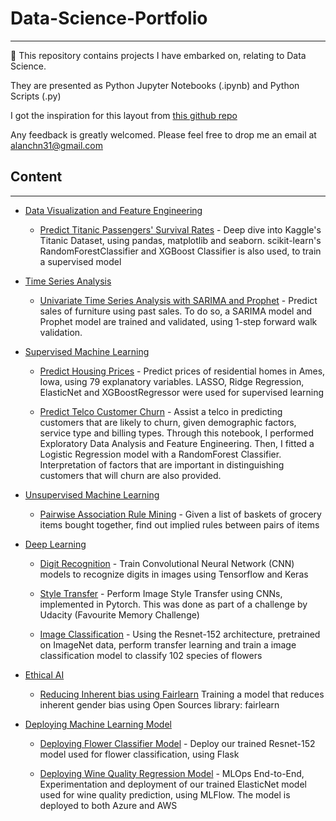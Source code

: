 # Data-Science-Portfolio
---
:rocket: This repository contains projects I have embarked on, relating to Data Science. 
  
They are presented as Python Jupyter Notebooks (.ipynb) and Python Scripts (.py)

I got the inspiration for this layout from [this github repo](https://github.com/sajal2692/data-science-portfolio)

Any feedback is greatly welcomed. Please feel free to drop me an email at alanchn31@gmail.com

## Content
---

* <ins>Data Visualization and Feature Engineering</ins>
    * [Predict Titanic Passengers' Survival Rates](kaggle_titanic) - Deep dive into Kaggle's Titanic   Dataset, using pandas, matplotlib and seaborn. scikit-learn's RandomForestClassifier and XGBoost Classifier is also used, to train a supervised model

* <ins>Time Series Analysis</ins>
    * [Univariate Time Series Analysis with SARIMA and Prophet](superstore_timeseries) - Predict sales of furniture using past sales. To do so, a SARIMA model and Prophet model are trained and validated, using 1-step forward walk validation.

* <ins>Supervised Machine Learning</ins>
    * [Predict Housing Prices](kaggle_housing_prices) - Predict prices of residential homes in Ames, Iowa, using 79 explanatory variables. LASSO, Ridge Regression, ElasticNet and XGBoostRegressor were used for supervised learning

    * [Predict Telco Customer Churn](kaggle_churn_prediction) - Assist a telco in predicting customers that are likely to churn, given demographic factors, service type and billing types. Through this notebook, I performed Exploratory Data Analysis and Feature Engineering. Then, I fitted a Logistic Regression model with a RandomForest Classifier. Interpretation of factors that are important in distinguishing customers that will churn are also provided.

* <ins>Unsupervised Machine Learning</ins>
    * [Pairwise Association Rule Mining](https://github.com/alanchn31/Pairwise-Assoc-Rules) - Given a list of baskets of grocery items bought together, find out implied rules between pairs of items

* <ins>Deep Learning</ins>
    * [Digit Recognition](kaggle_digit_recognition) - Train Convolutional Neural Network (CNN) models to recognize digits in images using Tensorflow and Keras

    * [Style Transfer](pytorch_style_transfer) - Perform Image Style Transfer using CNNs, implemented in Pytorch. This was done as part of a challenge by Udacity (Favourite Memory Challenge)

    * [Image Classification](training_flower_classifier) - Using the Resnet-152 architecture, pretrained on ImageNet data, perform transfer learning and train a image classification model to classify 102 species of flowers

* <ins>Ethical AI</ins>
    * [Reducing Inherent bias using Fairlearn](fairlearn_mini_projs) Training a model that reduces inherent gender bias using Open Sources library: fairlearn

* <ins>Deploying Machine Learning Model</ins>
    * [Deploying Flower Classifier Model](https://github.com/alanchn31/Flower-App) - Deploy our trained Resnet-152 model used for flower classification, using Flask

    * [Deploying Wine Quality Regression Model](https://github.com/alanchn31/ML-Engineering-Projects/tree/master/wine-quality-elasticnet) - MLOps End-to-End, Experimentation and deployment of our trained ElasticNet model used for wine quality prediction, using MLFlow. The model is deployed to both Azure and AWS